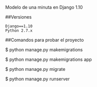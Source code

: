 Modelo de una minuta en Django 1.10

##Versiones
```
Django==1.10
Python 2.7.x
```

##Comandos para probar el proyecto

$ python manage.py makemigrations

$ python manage.py makemigrations app

$ python manage.py migrate

$ python manage.py runserver

